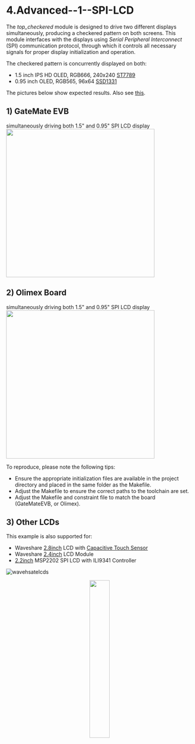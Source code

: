 # 4.Advanced--1--SPI-LCD

The *top_checkered* module is designed to drive two different displays simultaneously, producing a checkered pattern on both screens. This module interfaces with the displays using _Serial Peripheral Interconnect_ (SPI) communication protocol, through which it controls all necessary signals for proper display initialization and operation.

The checkered pattern is concurrently displayed on both:
- 1.5 inch IPS HD OLED, RGB666, 240x240 [ST7789](https://www.adafruit.com/product/3787)
- 0.95 inch OLED, RGB565, 96x64 [SSD1331](https://done.land/components/humaninterface/display/oled/ssd1331) 

The pictures below show expected results. Also see [this](https://www.linkedin.com/posts/chili-chips_gatemate-spi-lcd-activity-7233383297500733441-F4PM?utm_source=share&utm_medium=member_desktop").

## 1) GateMate EVB
simultaneously driving both 1.5" and 0.95" SPI LCD display 
<img src="https://github.com/user-attachments/assets/f95008b0-0579-4203-8a42-028c8021b3d5" width="400">


## 2) Olimex Board
simultaneously driving both 1.5" and 0.95" SPI LCD display
<img src="https://github.com/user-attachments/assets/b7a9971e-d7d6-4a61-9695-492366c72baf" width="400">


To reproduce, please note the following tips:
- Ensure the appropriate initialization files are available in the project directory and placed in the same folder as the Makefile.
- Adjust the Makefile to ensure the correct paths to the toolchain are set.
- Adjust the Makefile and constraint file to match the board (GateMateEVB, or Olimex).


## 3) Other LCDs

This example is also supported for:
- Waveshare [2.8inch](https://www.waveshare.com/2.8inch-capacitive-touch-lcd.htm) LCD with [Capacitive Touch Sensor](https://www.buydisplay.com/download/ic/CST328_Datasheet.pdf)
- Waveshare [2.4inch](https://www.waveshare.com/product/displays/lcd-oled/lcd-oled-2/2.4inch-lcd-module.htm?___SID=U) LCD Module
- [2.2inch](http://www.lcdwiki.com/2.2inch_SPI_Module_ILI9341_SKU:MSP2202) MSP2202 SPI LCD with ILI9341 Controller


![wavehsatelcds](https://github.com/user-attachments/assets/f4ccde4b-41a3-4033-bf1c-254728c120ac)

<p align="center" width="100%">
    <img width="33%" src="https://github.com/user-attachments/assets/b99cc244-f015-4799-a511-f20549269634">
</p>
